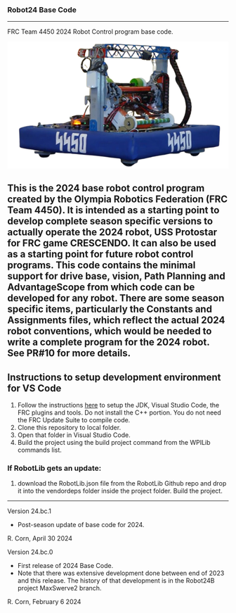 ### Robot24 Base Code
----------------------------------------------------------------------------
FRC Team 4450 2024 Robot Control program base code.

![The USS ProtoStar](resources/bot.png)

This is the 2024 base robot control program created by the Olympia Robotics Federation (FRC Team 4450). 
It is intended as a starting point to develop complete season specific versions to actually operate the
2024 robot, USS Protostar for FRC game CRESCENDO. It can also be used as a starting point for future
robot control programs. This code contains the minimal support for drive base, vision, Path Planning and AdvantageScope from which code can be developed for any robot. There are some season specific items, 
particularly the Constants and Assignments files, which reflect the actual 2024 robot conventions, which 
would be needed to write a complete program for the 2024 robot. See PR#10 for more details.
----------------------------------------------------------------------------
## Instructions to setup development environment for VS Code
1) Follow the instructions [here](https://docs.wpilib.org/en/stable/docs/zero-to-robot/step-2/index.html) to setup the JDK, Visual Studio Code, the FRC plugins and tools. Do not install the C++ portion. You do not need the FRC Update Suite to compile code.
2) Clone this repository to local folder.
3) Open that folder in Visual Studio Code.
4) Build the project using the build project command from the WPILib commands list.

### If RobotLib gets an update:
1) download the RobotLib.json file from the RobotLib Github repo and drop it into the vendordeps folder inside the project folder. Build the project.
****************************************************************************************************************
Version 24.bc.1

*   Post-season update of base code for 2024.

R. Corn, April 30 2024

Version 24.bc.0

*   First release of 2024 Base Code.
*   Note that there was extensive development done between end of 2023 and this release. The history of
    that development is in the Robot24B project MaxSwerve2 branch.
 
R. Corn, February 6 2024
